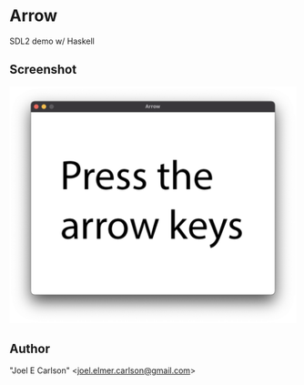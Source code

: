 # Arrow

SDL2 demo w/ Haskell

## Screenshot
![Screenshot.png](images/Screenshot.png)

## Author
"Joel E Carlson" &lt;joel.elmer.carlson@gmail.com&gt;
